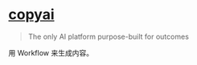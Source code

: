# [copyai](https://www.copy.ai/)
> The only AI platform purpose-built for outcomes

用 Workflow 来生成内容。
